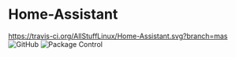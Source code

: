 # Home-Assistant
https://travis-ci.org/AllStuffLinux/Home-Assistant.svg?branch=mas
![GitHub](https://img.shields.io/github/license/AllStuffLinux/Home-Assistant/apistatus.svg)
![Package Control](https://img.shields.io/packagecontrol/dt/GitGutter.svg)
